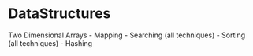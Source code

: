# DataStructures
Two Dimensional Arrays - Mapping - Searching (all techniques) - Sorting (all techniques) - Hashing 
